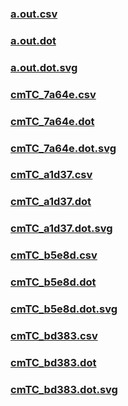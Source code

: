 ### [a.out.csv](a.out.csv)
### [a.out.dot](a.out.dot)
### [a.out.dot.svg](a.out.dot.svg)
### [cmTC_7a64e.csv](cmTC_7a64e.csv)
### [cmTC_7a64e.dot](cmTC_7a64e.dot)
### [cmTC_7a64e.dot.svg](cmTC_7a64e.dot.svg)
### [cmTC_a1d37.csv](cmTC_a1d37.csv)
### [cmTC_a1d37.dot](cmTC_a1d37.dot)
### [cmTC_a1d37.dot.svg](cmTC_a1d37.dot.svg)
### [cmTC_b5e8d.csv](cmTC_b5e8d.csv)
### [cmTC_b5e8d.dot](cmTC_b5e8d.dot)
### [cmTC_b5e8d.dot.svg](cmTC_b5e8d.dot.svg)
### [cmTC_bd383.csv](cmTC_bd383.csv)
### [cmTC_bd383.dot](cmTC_bd383.dot)
### [cmTC_bd383.dot.svg](cmTC_bd383.dot.svg)
